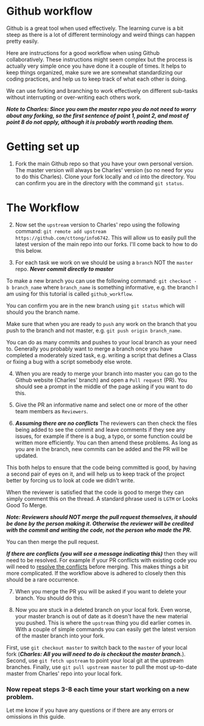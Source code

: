 # Github workflow

Github is a great tool when used effectively. The learning curve is a bit steep as there is a lot of different terminology and weird things can happen pretty easily.

Here are instructions for a good workflow when using Github collaboratively. These instructions might seem complex but the process is actually very simple once you have done it a couple of times. It helps to keep things organized, make sure we are somewhat standardizing our coding practices, and help us to keep track of what each other is doing.

We can use forking and branching to work effectively on different sub-tasks without interrupting or over-writing each others work.

***Note to Charles: Since you own the master repo you do not need to worry about any forking, so the first sentence of point 1, point 2, and most of point 8 do not apply, although it is probably worth reading them.***

# Getting set up

1. Fork the main Github repo so that you have your own personal version. The master version will always be Charles' version (so no need for you to do this Charles). Clone your fork locally and `cd` into the directory. You can confirm you are in the directory with the command `git status`.

# The Workflow

2. Now set the `upstream` version to Charles' repo using the following command: `git remote add upstream https://github.com/cttong/info6742`. This will allow us to easily pull the latest version of the main repo into our forks. I'll come back to how to do this below.

3. For each task we work on we should be using a `branch` NOT the `master` repo. ***Never commit directly to master***

To make a new branch you can use the following command:
`git checkout -b branch_name` where `branch_name` is something informative, e.g. the branch I am using for this tutorial is called `github_workflow`.

You can confirm you are in the new branch using `git status` which will should you the branch name.

Make sure that when you are ready to `push` any work on the branch that you push to the branch and not master, e.g. `git push origin branch_name`.

You can do as many commits and pushes to your local branch as your need to. Generally you probably want to merge a branch once you have completed a moderately sized task, e.g. writing a script that defines a Class or fixing a bug with a script somebody else wrote.

4. When you are ready to merge your branch into master you can go to the Github website (Charles' branch) and open a `Pull request` (PR). You should see a prompt in the middle of the page asking if you want to do this.

5. Give the PR  an informative name and select one or more of the other team members as `Reviewers`.

6. ***Assuming there are no conflicts***
The reviewers can then check the files being added to see the commit and leave comments if they see any issues, for example if there is a bug, a typo, or some function could be written more efficiently. You can then amend these problems. As long as you are in the branch, new commits can be added and the PR will be updated.

This both helps to ensure that the code being committed is good, by having a second pair of eyes on it, and will help us to keep track of the project better by forcing us to look at code we didn't write.

When the reviewer is satisfied that the code is good to merge they can simply comment this on the thread. A standard phrase used is `LGTM` or Looks Good To Merge.

***Note: Reviewers should NOT merge the pull request themselves, it should be done by the person making it. Otherwise the reviewer will be credited with the commit and writing the code, not the person who made the PR.***

You can then merge the pull request.

***If there are conflicts (you will see a message indicating this)*** then they will need to be resolved. For example if your PR conflicts with existing code you will need to [resolve the conflicts](https://help.github.com/articles/resolving-a-merge-conflict-on-github/) before merging. This makes things a bit more complicated. If the workflow above is adhered to closely then this should be a rare occurrence.

7. When you merge the PR you will be asked if you want to delete your branch. You should do this.

8. Now you are stuck in a deleted branch on your local fork. Even worse, your master branch is out of date as it doesn't have the new material you pushed. This is where the `upstream` thing you did earlier comes in. With a couple of simple commands you can easily get the latest version of the master branch into your fork.

First, use `git checkout master` to switch back to the `master` of your local fork (***Charles: All you will need to do is checkout the master branch.***). Second, use `git fetch upstream` to point your local git at the upstream branches. Finally, use `git pull upstream master` to pull the most up-to-date master from Charles' repo into your local fork.

### Now repeat steps 3-8 each time your start working on a new problem.

Let me know if you have any questions or if there are any errors or omissions in this guide.
